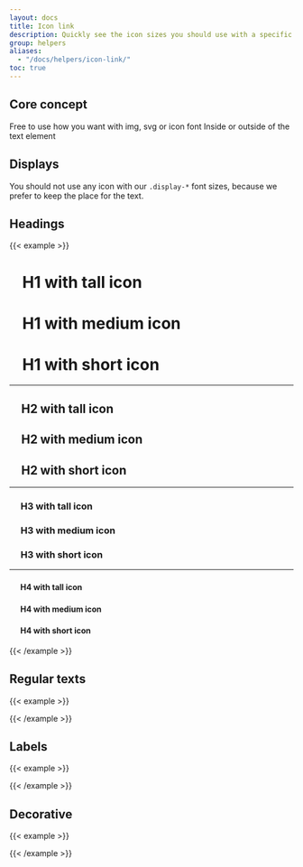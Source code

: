 ```yaml
---
layout: docs
title: Icon link
description: Quickly see the icon sizes you should use with a specific typography.
group: helpers
aliases:
  - "/docs/helpers/icon-link/"
toc: true
---
```


## Core concept

Free to use how you want with img, svg or icon font
Inside or outside of the text element

## Displays

You should not use any icon with our `.display-*` font sizes, because we prefer to keep the place for the text.

## Headings

{{< example >}}
<h1> <!-- h1 uses heading-xlarge font reference so all related classes as `.h1`, `.fs-hxl`, etc... -->
  <svg class="hxl-tall-icon me-shortest text-info" width="1rem" height="1rem" fill="currentColor" aria-hidden="true">
    <use xlink:href="/docs/{{< param docs_version >}}/assets/img/ouds-web-sprite.svg#vector"/>
  </svg>
  H1 with tall icon
</h1>
<h1> <!-- h1 uses heading-xlarge font reference so all related classes as `.h1`, `.fs-hxl`, etc... -->
  <svg class="hxl-medium-icon me-shortest text-info" width="1rem" height="1rem" fill="currentColor" aria-hidden="true">
    <use xlink:href="/docs/{{< param docs_version >}}/assets/img/ouds-web-sprite.svg#vector"/>
  </svg>
  H1 with medium icon
</h1>
<h1> <!-- h1 uses heading-xlarge font reference so all related classes as `.h1`, `.fs-hxl`, etc... -->
  <svg class="hxl-short-icon me-shortest text-info" width="1rem" height="1rem" fill="currentColor" aria-hidden="true">
    <use xlink:href="/docs/{{< param docs_version >}}/assets/img/ouds-web-sprite.svg#vector"/>
  </svg>
  H1 with short icon
</h1>

<hr>

<h2> <!-- h2 uses heading-large font reference so all related classes as `.h2`, `.fs-hl`, etc... -->
  <svg class="hl-tall-icon me-shortest text-info" width="1rem" height="1rem" fill="currentColor" aria-hidden="true">
    <use xlink:href="/docs/{{< param docs_version >}}/assets/img/ouds-web-sprite.svg#vector"/>
  </svg>
  H2 with tall icon
</h2>
<h2> <!-- h2 uses heading-large font reference so all related classes as `.h2`, `.fs-hl`, etc... -->
  <svg class="hl-medium-icon me-shortest text-info" width="1rem" height="1rem" fill="currentColor" aria-hidden="true">
    <use xlink:href="/docs/{{< param docs_version >}}/assets/img/ouds-web-sprite.svg#vector"/>
  </svg>
  H2 with medium icon
</h2>
<h2> <!-- h2 uses heading-large font reference so all related classes as `.h2`, `.fs-hl`, etc... -->
  <svg class="hl-short-icon me-shortest text-info" width="1rem" height="1rem" fill="currentColor" aria-hidden="true">
    <use xlink:href="/docs/{{< param docs_version >}}/assets/img/ouds-web-sprite.svg#vector"/>
  </svg>
  H2 with short icon
</h2>

<hr>

<h3> <!-- h3 uses heading-medium font reference so all related classes as `.h3`, `.fs-hm`, etc... -->
  <svg class="hm-tall-icon me-shortest text-info" width="1rem" height="1rem" fill="currentColor" aria-hidden="true">
    <use xlink:href="/docs/{{< param docs_version >}}/assets/img/ouds-web-sprite.svg#vector"/>
  </svg>
  H3 with tall icon
</h3>
<h3> <!-- h3 uses heading-medium font reference so all related classes as `.h3`, `.fs-hm`, etc... -->
  <svg class="hm-medium-icon me-shortest text-info" width="1rem" height="1rem" fill="currentColor" aria-hidden="true">
    <use xlink:href="/docs/{{< param docs_version >}}/assets/img/ouds-web-sprite.svg#vector"/>
  </svg>
  H3 with medium icon
</h3>
<h3> <!-- h3 uses heading-medium font reference so all related classes as `.h3`, `.fs-hm`, etc... -->
  <svg class="hm-short-icon me-shortest text-info" width="1rem" height="1rem" fill="currentColor" aria-hidden="true">
    <use xlink:href="/docs/{{< param docs_version >}}/assets/img/ouds-web-sprite.svg#vector"/>
  </svg>
  H3 with short icon
</h3>

<hr>

<h4> <!-- h4 uses heading-small font reference so all related classes as `.h4`, `.fs-hs`, etc... -->
  <svg class="hs-tall-icon me-shortest text-info" width="1rem" height="1rem" fill="currentColor" aria-hidden="true">
    <use xlink:href="/docs/{{< param docs_version >}}/assets/img/ouds-web-sprite.svg#vector"/>
  </svg>
  H4 with tall icon
</h4>
<h4> <!-- h4 uses heading-small font reference so all related classes as `.h4`, `.fs-hs`, etc... -->
  <svg class="hs-medium-icon me-shortest text-info" width="1rem" height="1rem" fill="currentColor" aria-hidden="true">
    <use xlink:href="/docs/{{< param docs_version >}}/assets/img/ouds-web-sprite.svg#vector"/>
  </svg>
  H4 with medium icon
</h4>
<h4> <!-- h4 uses heading-small font reference so all related classes as `.h4`, `.fs-hs`, etc... -->
  <svg class="hs-short-icon me-shortest text-info" width="1rem" height="1rem" fill="currentColor" aria-hidden="true">
    <use xlink:href="/docs/{{< param docs_version >}}/assets/img/ouds-web-sprite.svg#vector"/>
  </svg>
  H4 with short icon
</h4>
{{< /example >}}

## Regular texts

{{< example >}}

{{< /example >}}

<!-- TODO LM: Should we keep those ? -->

## Labels

{{< example >}}

{{< /example >}}

## Decorative

{{< example >}}

{{< /example >}}
